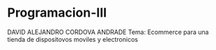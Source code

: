 # Programacion-III
DAVID ALEJANDRO CORDOVA ANDRADE
Tema: Ecommerce para una tienda de dispositovos moviles y electronicos

